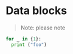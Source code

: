 <h1> Data blocks </h1>
<blockquote>
  Note: please note
</blockquote>

```python
for _ in {1}:
  print ("foo")
```
